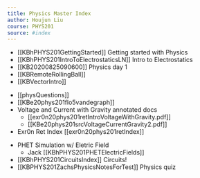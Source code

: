 ```yaml
---
title: Physics Master Index
author: Houjun Liu
course: PHYS201
source: #index
---
```


* [[KBhPHYS201GettingStarted]] Getting started with Physics
* [[KBhPHYS201IntroToElectrostaticsLN]] Intro to Electrostatics
* [[KB20200825090600]] Physics day 1
* [[KBRemoteRollingBall]]
* [[KBVectorIntro]]
- [[physQuestions]]
- [[KBe20phys201flo5vandegraph]]
- Voltage and Current with Gravity annotated docs
	- [[exr0n20phys201retIntroVoltageWithGravity.pdf]]
	- [[KBe20phys201srcVoltageCurrentGravity2.pdf]]
- Exr0n Ret Index [[exr0n20phys201retIndex]]
 * PHET Simulation w/ Eletric Field
     * Jack [[KBhPHYS201PHETElectricFields]]
* [[KBhPHYS201CircuitsIndex]] Circuits!
* [[KBPHYS201ZachsPhysicsNotesForTest]] Physics quiz 
